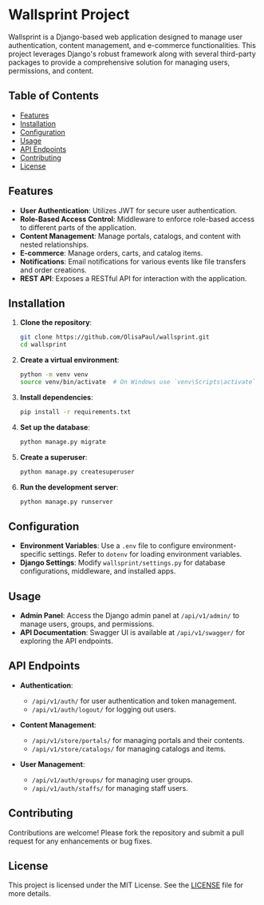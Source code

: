 # Wallsprint Project

Wallsprint is a Django-based web application designed to manage user authentication, content management, and e-commerce functionalities. This project leverages Django's robust framework along with several third-party packages to provide a comprehensive solution for managing users, permissions, and content.

## Table of Contents

- [Features](#features)
- [Installation](#installation)
- [Configuration](#configuration)
- [Usage](#usage)
- [API Endpoints](#api-endpoints)
- [Contributing](#contributing)
- [License](#license)

## Features

- **User Authentication**: Utilizes JWT for secure user authentication.
- **Role-Based Access Control**: Middleware to enforce role-based access to different parts of the application.
- **Content Management**: Manage portals, catalogs, and content with nested relationships.
- **E-commerce**: Manage orders, carts, and catalog items.
- **Notifications**: Email notifications for various events like file transfers and order creations.
- **REST API**: Exposes a RESTful API for interaction with the application.

## Installation

1. **Clone the repository**:

   ```bash
   git clone https://github.com/OlisaPaul/wallsprint.git
   cd wallsprint
   ```

2. **Create a virtual environment**:

   ```bash
   python -m venv venv
   source venv/bin/activate  # On Windows use `venv\Scripts\activate`
   ```

3. **Install dependencies**:

   ```bash
   pip install -r requirements.txt
   ```

4. **Set up the database**:

   ```bash
   python manage.py migrate
   ```

5. **Create a superuser**:

   ```bash
   python manage.py createsuperuser
   ```

6. **Run the development server**:
   ```bash
   python manage.py runserver
   ```

## Configuration

- **Environment Variables**: Use a `.env` file to configure environment-specific settings. Refer to `dotenv` for loading environment variables.
- **Django Settings**: Modify `wallsprint/settings.py` for database configurations, middleware, and installed apps.

## Usage

- **Admin Panel**: Access the Django admin panel at `/api/v1/admin/` to manage users, groups, and permissions.
- **API Documentation**: Swagger UI is available at `/api/v1/swagger/` for exploring the API endpoints.

## API Endpoints

- **Authentication**:

  - `/api/v1/auth/` for user authentication and token management.
  - `/api/v1/auth/logout/` for logging out users.

- **Content Management**:

  - `/api/v1/store/portals/` for managing portals and their contents.
  - `/api/v1/store/catalogs/` for managing catalogs and items.

- **User Management**:
  - `/api/v1/auth/groups/` for managing user groups.
  - `/api/v1/auth/staffs/` for managing staff users.

## Contributing

Contributions are welcome! Please fork the repository and submit a pull request for any enhancements or bug fixes.

## License

This project is licensed under the MIT License. See the [LICENSE](LICENSE) file for more details.
